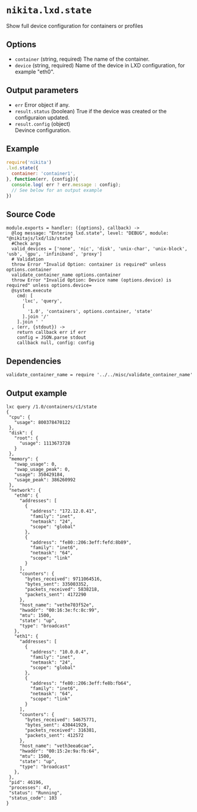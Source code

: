 
# `nikita.lxd.state`

Show full device configuration for containers or profiles

## Options

* `container` (string, required)
  The name of the container.
* `device` (string, required)
  Name of the device in LXD configuration, for example "eth0".

## Output parameters

* `err`
  Error object if any.
* `result.status` (boolean)
  True if the device was created or the configuraion updated.
* `result.config` (object)   
  Devince configuration.

## Example

```js
require('nikita')
.lxd.state({
  container: 'container1',
}, function(err, {config}){
  console.log( err ? err.message : config);
  // See below for an output example
})
```

## Source Code

    module.exports = handler: ({options}, callback) ->
      @log message: "Entering lxd.state", level: "DEBUG", module: "@nikitajs/lxd/lib/state"
      #Check args
      valid_devices = ['none', 'nic', 'disk', 'unix-char', 'unix-block', 'usb', 'gpu', 'infiniband', 'proxy']
      # Validation
      throw Error "Invalid Option: container is required" unless options.container
      validate_container_name options.container
      throw Error "Invalid Option: Device name (options.device) is required" unless options.device=
      @system.execute
        cmd: [
          'lxc', 'query',
          [
            '1.0', 'containers', options.container, 'state'
          ].join '/'
        ].join ' '
      , (err, {stdout}) ->
        return callback err if err
        config = JSON.parse stdout
        callback null, config: config

## Dependencies

    validate_container_name = require '../../misc/validate_container_name'

## Output example

```
lxc query /1.0/containers/c1/state
{
 "cpu": {
   "usage": 800378470122
 },
 "disk": {
   "root": {
     "usage": 1113673728
   }
 },
 "memory": {
   "swap_usage": 0,
   "swap_usage_peak": 0,
   "usage": 350429184,
   "usage_peak": 386260992
 },
 "network": {
   "eth0": {
     "addresses": [
       {
         "address": "172.12.0.41",
         "family": "inet",
         "netmask": "24",
         "scope": "global"
       },
       {
         "address": "fe80::206:3eff:fefd:8b89",
         "family": "inet6",
         "netmask": "64",
         "scope": "link"
       }
     ],
     "counters": {
       "bytes_received": 9711064516,
       "bytes_sent": 335003352,
       "packets_received": 5838218,
       "packets_sent": 4172290
     },
     "host_name": "vethe703f52e",
     "hwaddr": "00:16:3e:fc:8c:99",
     "mtu": 1500,
     "state": "up",
     "type": "broadcast"
   },
   "eth1": {
     "addresses": [
       {
         "address": "10.0.0.4",
         "family": "inet",
         "netmask": "24",
         "scope": "global"
       },
       {
         "address": "fe80::206:3eff:fe8b:fb64",
         "family": "inet6",
         "netmask": "64",
         "scope": "link"
       }
     ],
     "counters": {
       "bytes_received": 54675771,
       "bytes_sent": 430441929,
       "packets_received": 316381,
       "packets_sent": 412572
     },
     "host_name": "veth3eea6cae",
     "hwaddr": "00:15:2e:9a:fb:64",
     "mtu": 1500,
     "state": "up",
     "type": "broadcast"
   },
 },
 "pid": 46196,
 "processes": 47,
 "status": "Running",
 "status_code": 103
}
```
